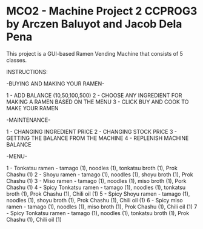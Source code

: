 # MCO2 - Machine Project 2 CCPROG3 by Arczen Baluyot and Jacob Dela Pena
This project is a GUI-based Ramen Vending Machine that consists of 5 classes.

INSTRUCTIONS:

-BUYING AND MAKING YOUR RAMEN-

1 - ADD BALANCE (10,50,100,500)
2 - CHOOSE ANY INGREDIENT FOR MAKING A RAMEN BASED ON THE MENU
3 - CLICK BUY AND COOK TO MAKE YOUR RAMEN

-MAINTENANCE-

1 - CHANGING INGREDIENT PRICE
2 - CHANGING STOCK PRICE
3 - GETTING THE BALANCE FROM THE MACHINE
4 - REPLENISH MACHINE BALANCE

-MENU-

1 - Tonkatsu ramen - tamago (1), noodles (1), tonkatsu broth (1), Prok Chashu (1)
2 - Shoyu ramen - tamago (1), noodles (1), shoyu broth (1), Prok Chashu (1)
3 - Miso ramen - tamago (1), noodles (1), miso broth (1), Pork Chashu (1)
4 - Spicy Tonkatsu ramen - tamago (1), noodles (1), tonkatsu broth (1), Prok Chashu (1), Chili oil (1)
5 - Spicy Shoyu ramen - tamago (1), noodles (1), shoyu broth (1), Prok Chashu (1), Chili oil (1)
6 - Spicy miso ramen -  tamago (1), noodles (1), miso broth (1), Prok Chashu (1), Chili oil (1)
7 - Spicy Tonkatsu ramen -  tamago (1), noodles (1), tonkatsu broth (1), Prok Chashu (1), Chili oil  (1)
